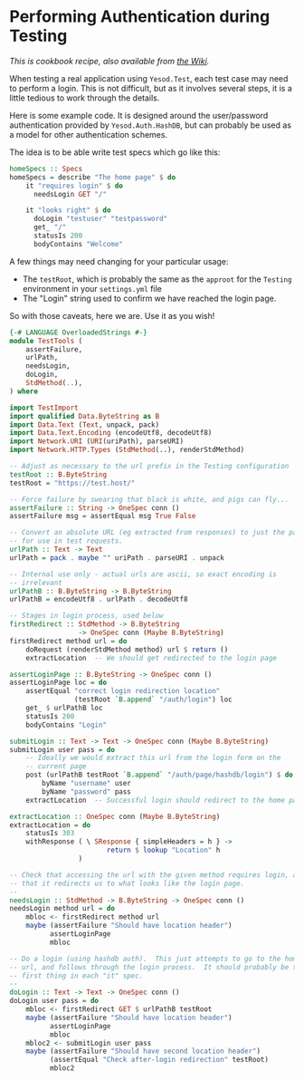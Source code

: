# Performing Authentication during Testing

_This is cookbook recipe, also available from
[the Wiki](https://github.com/yesodweb/yesod-cookbook)._

When testing a real application using `Yesod.Test`, each test case may need
to perform a login.  This is not difficult, but as it involves several steps,
it is a little tedious to work through the details.

Here is some example code.  It is designed around the user/password
authentication provided by `Yesod.Auth.HashDB`, but can probably be used
as a model for other authentication schemes.

The idea is to be able write test specs which go like this:

```haskell
homeSpecs :: Specs
homeSpecs = describe "The home page" $ do
    it "requires login" $ do
      needsLogin GET "/"

    it "looks right" $ do
      doLogin "testuser" "testpassword"
      get_ "/"
      statusIs 200
      bodyContains "Welcome"
```

A few things may need changing for your particular usage:

*   The `testRoot`, which is probably the same as the `approot` for the
    `Testing` environment in your `settings.yml` file
*   The "Login" string used to confirm we have reached the login page.

So with those caveats, here we are.  Use it as you wish!

```haskell
{-# LANGUAGE OverloadedStrings #-}
module TestTools (
    assertFailure,
    urlPath,
    needsLogin,
    doLogin,
    StdMethod(..),
) where

import TestImport
import qualified Data.ByteString as B
import Data.Text (Text, unpack, pack)
import Data.Text.Encoding (encodeUtf8, decodeUtf8)
import Network.URI (URI(uriPath), parseURI)
import Network.HTTP.Types (StdMethod(..), renderStdMethod)

-- Adjust as necessary to the url prefix in the Testing configuration
testRoot :: B.ByteString
testRoot = "https://test.host/"

-- Force failure by swearing that black is white, and pigs can fly...
assertFailure :: String -> OneSpec conn ()
assertFailure msg = assertEqual msg True False

-- Convert an absolute URL (eg extracted from responses) to just the path
-- for use in test requests.
urlPath :: Text -> Text
urlPath = pack . maybe "" uriPath . parseURI . unpack

-- Internal use only - actual urls are ascii, so exact encoding is
-- irrelevant
urlPathB :: B.ByteString -> B.ByteString
urlPathB = encodeUtf8 . urlPath . decodeUtf8

-- Stages in login process, used below
firstRedirect :: StdMethod -> B.ByteString
                 -> OneSpec conn (Maybe B.ByteString)
firstRedirect method url = do
    doRequest (renderStdMethod method) url $ return ()
    extractLocation  -- We should get redirected to the login page

assertLoginPage :: B.ByteString -> OneSpec conn ()
assertLoginPage loc = do
    assertEqual "correct login redirection location"
                (testRoot `B.append` "/auth/login") loc
    get_ $ urlPathB loc
    statusIs 200
    bodyContains "Login"

submitLogin :: Text -> Text -> OneSpec conn (Maybe B.ByteString)
submitLogin user pass = do
    -- Ideally we would extract this url from the login form on the
    -- current page
    post (urlPathB testRoot `B.append` "/auth/page/hashdb/login") $ do
        byName "username" user
        byName "password" pass
    extractLocation  -- Successful login should redirect to the home page

extractLocation :: OneSpec conn (Maybe B.ByteString)
extractLocation = do
    statusIs 303
    withResponse ( \ SResponse { simpleHeaders = h } ->
                        return $ lookup "Location" h
                 )

-- Check that accessing the url with the given method requires login, and
-- that it redirects us to what looks like the login page.
--
needsLogin :: StdMethod -> B.ByteString -> OneSpec conn ()
needsLogin method url = do
    mbloc <- firstRedirect method url
    maybe (assertFailure "Should have location header")
          assertLoginPage
          mbloc

-- Do a login (using hashdb auth).  This just attempts to go to the home
-- url, and follows through the login process.  It should probably be the
-- first thing in each "it" spec.
--
doLogin :: Text -> Text -> OneSpec conn ()
doLogin user pass = do
    mbloc <- firstRedirect GET $ urlPathB testRoot
    maybe (assertFailure "Should have location header")
          assertLoginPage
          mbloc
    mbloc2 <- submitLogin user pass
    maybe (assertFailure "Should have second location header")
          (assertEqual "Check after-login redirection" testRoot)
          mbloc2
```
